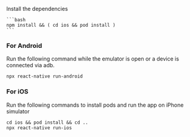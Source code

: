 Install the dependencies 

    ```bash
    npm install && ( cd ios && pod install )
    ```

### For Android

Run the following command while the emulator is open or a device is connected via adb.

``` 
npx react-native run-android
```

### For iOS

Run the following commands to install pods and run the app on iPhone simulator

``` 
cd ios && pod install && cd ..
npx react-native run-ios
```